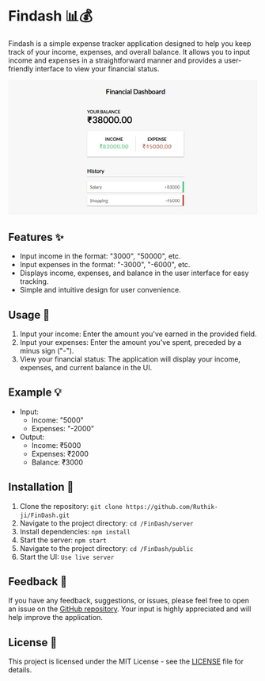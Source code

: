 # Findash 📊💰

Findash is a simple expense tracker application designed to help you keep track of your income, expenses, and overall balance. It allows you to input income and expenses in a straightforward manner and provides a user-friendly interface to view your financial status.

![Findash Screenshot](/pic.jpg)

## Features ✨

- Input income in the format: "3000", "50000", etc.
- Input expenses in the format: "-3000", "-6000", etc.
- Displays income, expenses, and balance in the user interface for easy tracking.
- Simple and intuitive design for user convenience.

## Usage 🚀

1. Input your income: Enter the amount you've earned in the provided field.
2. Input your expenses: Enter the amount you've spent, preceded by a minus sign ("-").
3. View your financial status: The application will display your income, expenses, and current balance in the UI.

## Example 💡

- Input:
  - Income: "5000"
  - Expenses: "-2000"
- Output:
  - Income: ₹5000
  - Expenses: ₹2000
  - Balance: ₹3000

## Installation 🔧

1. Clone the repository: `git clone https://github.com/Ruthik-ji/FinDash.git`
2. Navigate to the project directory: `cd /FinDash/server`
3. Install dependencies: `npm install`
4. Start the server: `npm start`
5. Navigate to the project directory: `cd /FinDash/public`
6. Start the UI: `Use live server`

## Feedback 📝

If you have any feedback, suggestions, or issues, please feel free to open an issue on the [GitHub repository](https://github.com/your_username/findash/issues). Your input is highly appreciated and will help improve the application.

## License 📄

This project is licensed under the MIT License - see the [LICENSE](LICENSE) file for details.
